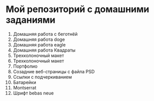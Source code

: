 # Мой репозиторий с домашними заданиями

1. Домашняя работа с беготнёй
2. Домашняя работа doge
3. Домашняя работа eagle
4. Домашняя работа Квадраты
5. Трехколоночный макет
6. Трехколоночный макет
7. Портфолио
8. Созадние веб-страницы с файла PSD
9. Ссылки с подчеркиванием
10. Батарейки
11. Montserrat
12. Шрифт bebas neue